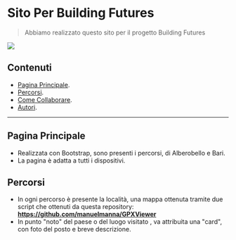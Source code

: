 # Sito Per Building Futures
> Abbiamo realizzato questo sito per il progetto Building Futures

<img src="/images/screenshot/percorsi-readme.png">

## Contenuti
- [Pagina Principale](#Pagina-Principale).
- [Percorsi](#Percorsi).
- [Come Collaborare](#Come-Collaborare).
- [Autori](#Authors).

---

## Pagina Principale

- Realizzata con Bootstrap, sono presenti i percorsi, di Alberobello e Bari.
- La pagina è adatta a tutti i dispositivi.

## Percorsi
- In ogni percorso è presente la località, una mappa ottenuta tramite due script che ottenuti da questa repository: **<a>https://github.com/manuelmanna/GPXViewer</a>**
- In punto "noto" del paese o del luogo visitato , va attribuita una "card", con foto del posto e breve descrizione.


